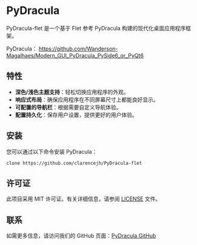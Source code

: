 # PyDracula

PyDracula-flet 是一个基于 Flet 参考 PyDracula 构建的现代化桌面应用程序框架。

PyDracula： https://github.com/Wanderson-Magalhaes/Modern_GUI_PyDracula_PySide6_or_PyQt6

## 特性

- **深色/浅色主题支持**：轻松切换应用程序的外观。
- **响应式布局**：确保应用程序在不同屏幕尺寸上都能良好显示。
- **可配置的导航栏**：根据需要自定义导航体验。
- **配置持久化**：保存用户设置，提供更好的用户体验。

## 安装

您可以通过以下命令安装 PyDracula：

```
clone https://github.com/clarencejh/PyDracula-flet
```
## 许可证

此项目采用 MIT 许可证。有关详细信息，请参阅 [LICENSE](LICENSE) 文件。

## 联系

如需更多信息，请访问我们的 GitHub 页面：[PyDracula GitHub](https://github.com/clarencejh/PyDracula-flet)